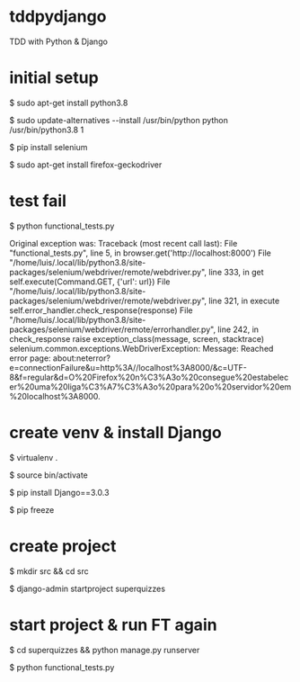 # tddpydjango
TDD with Python &amp; Django

# initial setup
$ sudo apt-get install python3.8

$ sudo update-alternatives --install /usr/bin/python python /usr/bin/python3.8 1

$ pip install selenium

$ sudo apt-get install firefox-geckodriver

# test fail
$ python functional_tests.py

Original exception was:
Traceback (most recent call last):
  File "functional_tests.py", line 5, in <module>
    browser.get('http://localhost:8000')
  File "/home/luis/.local/lib/python3.8/site-packages/selenium/webdriver/remote/webdriver.py", line 333, in get
    self.execute(Command.GET, {'url': url})
  File "/home/luis/.local/lib/python3.8/site-packages/selenium/webdriver/remote/webdriver.py", line 321, in execute
    self.error_handler.check_response(response)
  File "/home/luis/.local/lib/python3.8/site-packages/selenium/webdriver/remote/errorhandler.py", line 242, in check_response
    raise exception_class(message, screen, stacktrace)
selenium.common.exceptions.WebDriverException: Message: Reached error page: about:neterror?e=connectionFailure&u=http%3A//localhost%3A8000/&c=UTF-8&f=regular&d=O%20Firefox%20n%C3%A3o%20consegue%20estabelecer%20uma%20liga%C3%A7%C3%A3o%20para%20o%20servidor%20em%20localhost%3A8000.

# create venv & install Django
$ virtualenv .

$ source bin/activate

$ pip install Django==3.0.3

$ pip freeze

# create project
$ mkdir src && cd src

$ django-admin startproject superquizzes

# start project & run FT again
$ cd superquizzes && python manage.py runserver

$ python functional_tests.py